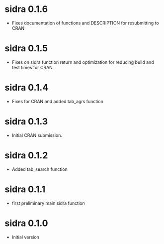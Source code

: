 # sidra 0.1.6

* Fixes documentation of functions and DESCRIPTION for resubmitting to CRAN

# sidra 0.1.5

* Fixes on sidra function return and optimization for reducing build and test 
times for CRAN

# sidra 0.1.4

* Fixes for CRAN and added tab_agrs function

# sidra 0.1.3

* Initial CRAN submission.

# sidra 0.1.2

* Added tab_search function

# sidra 0.1.1

* first preliminary main sidra function

# sidra 0.1.0

* Initial version
